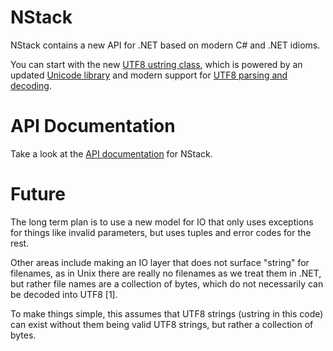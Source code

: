 
# NStack 

NStack contains a new API for .NET based on modern C# and .NET idioms.

You can start with the new [UTF8 ustring
class](api/NStack/NStack.ustring.html), which is powered by an updated
[Unicode library](api/NStack/NStack.Unicode.html) and modern support for
[UTF8 parsing and decoding](api/NStack/NStack.Utf8.html).

# API Documentation

Take a look at the [API documentation](api/NStack) for NStack.

# Future

The long term plan is to use a new model for IO that only uses
exceptions for things like invalid parameters, but uses tuples and
error codes for the rest.

Other areas include making an IO layer that does not surface "string"
for filenames, as in Unix there are really no filenames as we treat
them in .NET, but rather file names are a collection of bytes, which
do not necessarily can be decoded into UTF8 [1].

To make things simple, this assumes that UTF8 strings (ustring in this
code) can exist without them being valid UTF8 strings, but rather a
collection of bytes.


